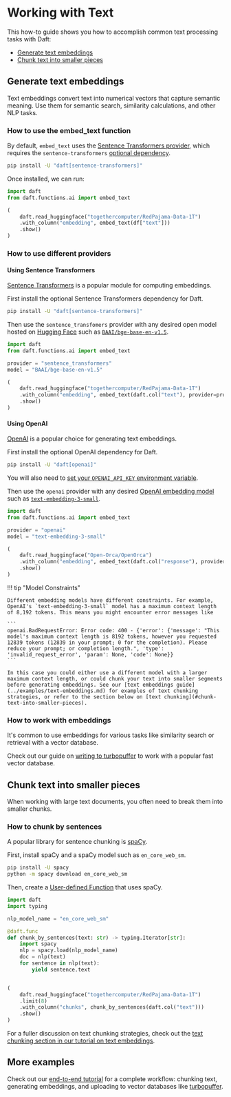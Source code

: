 # Working with Text

This how-to guide shows you how to accomplish common text processing tasks with Daft:

- [Generate text embeddings](#generate-text-embeddings)
- [Chunk text into smaller pieces](#chunk-text-into-smaller-pieces)

## Generate text embeddings

Text embeddings convert text into numerical vectors that capture semantic meaning. Use them for semantic search, similarity calculations, and other NLP tasks.

### How to use the embed_text function

By default, `embed_text` uses the [Sentence Transformers provider](#using-sentence-transformers), which requires the `sentence-transformers` [optional dependency](../install.md).

```bash
pip install -U "daft[sentence-transformers]"
```

Once installed, we can run:

```python
import daft
from daft.functions.ai import embed_text

(
    daft.read_huggingface("togethercomputer/RedPajama-Data-1T")
    .with_column("embedding", embed_text(df["text"]))
    .show()
)
```

### How to use different providers

#### Using Sentence Transformers

[Sentence Transformers](https://sbert.net/index.html) is a popular module for computing embeddings.

First install the optional Sentence Transformers dependency for Daft.

```bash
pip install -U "daft[sentence-transformers]"
```

Then use the `sentence_transfomers` provider with any desired open model hosted on [Hugging Face](https://huggingface.co/) such as [`BAAI/bge-base-en-v1.5`](https://huggingface.co/BAAI/bge-base-en-v1.5).

```python
import daft
from daft.functions.ai import embed_text

provider = "sentence_transformers"
model = "BAAI/bge-base-en-v1.5"

(
    daft.read_huggingface("togethercomputer/RedPajama-Data-1T")
    .with_column("embedding", embed_text(daft.col("text"), provider=provider, model=model))
    .show()
)
```

#### Using OpenAI

[OpenAI](https://platform.openai.com/docs/guides/embeddings) is a popular choice for generating text embeddings.

First install the optional OpenAI dependency for Daft.

```bash
pip install -U "daft[openai]"
```

You will also need to [set your `OPENAI_API_KEY` environment variable](https://platform.openai.com/settings/organization/api-keys).

Then use the `openai` provider with any desired [OpenAI embedding model](https://platform.openai.com/docs/models) such as [`text-embedding-3-small`](https://platform.openai.com/docs/models/text-embedding-3-small).

```python
import daft
from daft.functions.ai import embed_text

provider = "openai"
model = "text-embedding-3-small"

(
    daft.read_huggingface("Open-Orca/OpenOrca")
    .with_column("embedding", embed_text(daft.col("response"), provider=provider, model=model))
    .show()
)
```
!!! tip "Model Constraints"

    Different embedding models have different constraints. For example, OpenAI's `text-embedding-3-small` model has a maximum context length of 8,192 tokens. This means you might encounter error messages like

    ```
    openai.BadRequestError: Error code: 400 - {'error': {'message': "This model's maximum context length is 8192 tokens, however you requested 12839 tokens (12839 in your prompt; 0 for the completion). Please reduce your prompt; or completion length.", 'type': 'invalid_request_error', 'param': None, 'code': None}}
    ```

    In this case you could either use a different model with a larger maximum context length, or could chunk your text into smaller segments before generating embeddings. See our [text embeddings guide](../examples/text-embeddings.md) for examples of text chunking strategies, or refer to the section below on [text chunking](#chunk-text-into-smaller-pieces).


### How to work with embeddings

It's common to use embeddings for various tasks like similarity search or retrieval with a vector database.

Check out our guide on [writing to turbopuffer](../connectors/turbopuffer.md) to work with a popular fast vector database.


## Chunk text into smaller pieces

When working with large text documents, you often need to break them into smaller chunks.

### How to chunk by sentences

A popular library for sentence chunking is [spaCy](https://spacy.io/).

First, install spaCy and a spaCy model such as `en_core_web_sm`.

```bash
pip install -U spacy
python -m spacy download en_core_web_sm
```

Then, create a [User-defined Function](../custom-code/udfs.md) that uses spaCy.

```python
import daft
import typing

nlp_model_name = "en_core_web_sm"

@daft.func
def chunk_by_sentences(text: str) -> typing.Iterator[str]:
    import spacy
    nlp = spacy.load(nlp_model_name)
    doc = nlp(text)
    for sentence in nlp(text):
        yield sentence.text


(
    daft.read_huggingface("togethercomputer/RedPajama-Data-1T")
    .limit(8)
    .with_column("chunks", chunk_by_sentences(daft.col("text")))
    .show()
)
```

For a fuller discussion on text chunking strategies, check out the [text chunking section in our tutorial on text embeddings](../examples/text-embeddings.md#step-2-create-text-chunking-udf).

## More examples

Check out our [end-to-end tutorial](../examples/text-embeddings.md) for a complete workflow: chunking text, generating embeddings, and uploading to vector databases like [turbopuffer](../connectors/turbopuffer.md).
